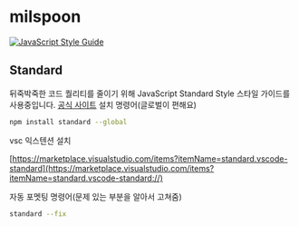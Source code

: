 # milspoon

[![JavaScript Style Guide](https://cdn.rawgit.com/standard/standard/master/badge.svg)](https://github.com/standard/standard)

## Standard
뒤죽박죽한 코드 퀄리티를 줄이기 위해 JavaScript Standard Style 스타일 가이드를 사용중입니다.
[공식 사이트](https://standardjs.com/readme-kokr.html#%EC%82%AC%EC%9A%A9%EB%B2%95)
설치 명령어(글로벌이 편해요)

```bash
npm install standard --global
```

vsc 익스텐션 설치

[https://marketplace.visualstudio.com/items?itemName=standard.vscode-standard](https://marketplace.visualstudio.com/items?itemName=standard.vscode-standard://)

자동 포멧팅 명령어(문제 있는 부분을 알아서 고쳐줌)
```bash
standard --fix
```
